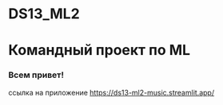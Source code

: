 # DS13_ML2
# Командный проект по ML
### Всем привет!

ссылка на приложение https://ds13-ml2-music.streamlit.app/ 

